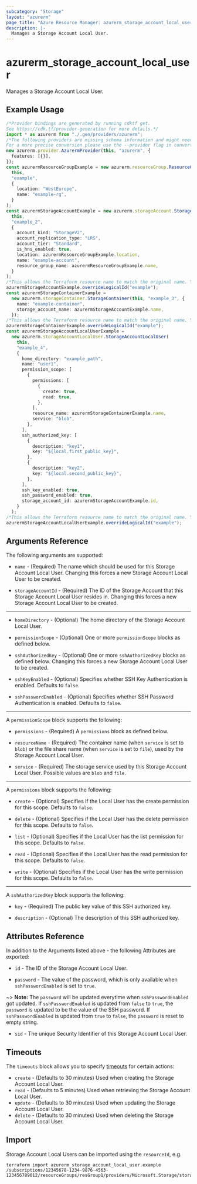 ```yaml
---
subcategory: "Storage"
layout: "azurerm"
page_title: "Azure Resource Manager: azurerm_storage_account_local_user"
description: |-
  Manages a Storage Account Local User.
---
```


# azurerm\_storage\_account\_local\_user

Manages a Storage Account Local User.

## Example Usage

```typescript
/*Provider bindings are generated by running cdktf get.
See https://cdk.tf/provider-generation for more details.*/
import * as azurerm from "./.gen/providers/azurerm";
/*The following providers are missing schema information and might need manual adjustments to synthesize correctly: azurerm.
For a more precise conversion please use the --provider flag in convert.*/
new azurerm.provider.AzurermProvider(this, "azurerm", {
  features: [{}],
});
const azurermResourceGroupExample = new azurerm.resourceGroup.ResourceGroup(
  this,
  "example",
  {
    location: "WestEurope",
    name: "example-rg",
  }
);
const azurermStorageAccountExample = new azurerm.storageAccount.StorageAccount(
  this,
  "example_2",
  {
    account_kind: "StorageV2",
    account_replication_type: "LRS",
    account_tier: "Standard",
    is_hns_enabled: true,
    location: azurermResourceGroupExample.location,
    name: "example-account",
    resource_group_name: azurermResourceGroupExample.name,
  }
);
/*This allows the Terraform resource name to match the original name. You can remove the call if you don't need them to match.*/
azurermStorageAccountExample.overrideLogicalId("example");
const azurermStorageContainerExample =
  new azurerm.storageContainer.StorageContainer(this, "example_3", {
    name: "example-container",
    storage_account_name: azurermStorageAccountExample.name,
  });
/*This allows the Terraform resource name to match the original name. You can remove the call if you don't need them to match.*/
azurermStorageContainerExample.overrideLogicalId("example");
const azurermStorageAccountLocalUserExample =
  new azurerm.storageAccountLocalUser.StorageAccountLocalUser(
    this,
    "example_4",
    {
      home_directory: "example_path",
      name: "user1",
      permission_scope: [
        {
          permissions: [
            {
              create: true,
              read: true,
            },
          ],
          resource_name: azurermStorageContainerExample.name,
          service: "blob",
        },
      ],
      ssh_authorized_key: [
        {
          description: "key1",
          key: "${local.first_public_key}",
        },
        {
          description: "key2",
          key: "${local.second_public_key}",
        },
      ],
      ssh_key_enabled: true,
      ssh_password_enabled: true,
      storage_account_id: azurermStorageAccountExample.id,
    }
  );
/*This allows the Terraform resource name to match the original name. You can remove the call if you don't need them to match.*/
azurermStorageAccountLocalUserExample.overrideLogicalId("example");

```

## Arguments Reference

The following arguments are supported:

*   `name` - (Required) The name which should be used for this Storage Account Local User. Changing this forces a new Storage Account Local User to be created.

*   `storageAccountId` - (Required) The ID of the Storage Account that this Storage Account Local User resides in. Changing this forces a new Storage Account Local User to be created.

***

*   `homeDirectory` - (Optional) The home directory of the Storage Account Local User.

*   `permissionScope` - (Optional) One or more `permissionScope` blocks as defined below.

*   `sshAuthorizedKey` - (Optional) One or more `sshAuthorizedKey` blocks as defined below. Changing this forces a new Storage Account Local User to be created.

*   `sshKeyEnabled` - (Optional) Specifies whether SSH Key Authentication is enabled. Defaults to `false`.

*   `sshPasswordEnabled` - (Optional) Specifies whether SSH Password Authentication is enabled. Defaults to `false`.

***

A `permissionScope` block supports the following:

*   `permissions` - (Required) A `permissions` block as defined below.

*   `resourceName` - (Required) The container name (when `service` is set to `blob`) or the file share name (when `service` is set to `file`), used by the Storage Account Local User.

*   `service` - (Required) The storage service used by this Storage Account Local User. Possible values are `blob` and `file`.

***

A `permissions` block supports the following:

*   `create` - (Optional) Specifies if the Local User has the create permission for this scope. Defaults to `false`.

*   `delete` - (Optional) Specifies if the Local User has the delete permission for this scope. Defaults to `false`.

*   `list` - (Optional) Specifies if the Local User has the list permission for this scope. Defaults to `false`.

*   `read` - (Optional) Specifies if the Local User has the read permission for this scope. Defaults to `false`.

*   `write` - (Optional) Specifies if the Local User has the write permission for this scope. Defaults to `false`.

***

A `sshAuthorizedKey` block supports the following:

*   `key` - (Required) The public key value of this SSH authorized key.

*   `description` - (Optional) The description of this SSH authorized key.

## Attributes Reference

In addition to the Arguments listed above - the following Attributes are exported:

*   `id` - The ID of the Storage Account Local User.

*   `password` - The value of the password, which is only available when `sshPasswordEnabled` is set to `true`.

\~> **Note:** The `password` will be updated everytime when `sshPasswordEnabled` got updated. If `sshPasswordEnabled` is updated from `false` to `true`, the `password` is updated to be the value of the SSH password. If `sshPasswordEnabled` is updated from `true` to `false`, the `password` is reset to empty string.

* `sid` - The unique Security Identifier of this Storage Account Local User.

## Timeouts

The `timeouts` block allows you to specify [timeouts](https://www.terraform.io/language/resources/syntax#operation-timeouts) for certain actions:

* `create` - (Defaults to 30 minutes) Used when creating the Storage Account Local User.
* `read` - (Defaults to 5 minutes) Used when retrieving the Storage Account Local User.
* `update` - (Defaults to 30 minutes) Used when updating the Storage Account Local User.
* `delete` - (Defaults to 30 minutes) Used when deleting the Storage Account Local User.

## Import

Storage Account Local Users can be imported using the `resourceId`, e.g.

```shell
terraform import azurerm_storage_account_local_user.example /subscriptions/12345678-1234-9876-4563-123456789012/resourceGroups/resGroup1/providers/Microsoft.Storage/storageAccounts/storageAccount1/localUsers/user1
```
